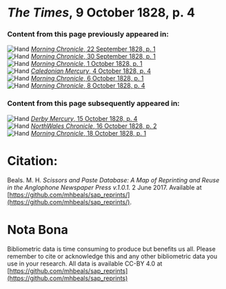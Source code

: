 # *The Times*, 9 October 1828, p. 4  
  
### Content from this page previously appeared in:  
![Hand](http://scissorsandpaste.net/wp-content/uploads/2017/06/smallhandpointer.png) [*Morning Chronicle*, 22 September 1828, p. 1](https://mhbeals.github.io/sap_html/Morning-Chronicle/Morning-Chronicle-22-September-1828-p-1)  
![Hand](http://scissorsandpaste.net/wp-content/uploads/2017/06/smallhandpointer.png) [*Morning Chronicle*, 30 September 1828, p. 1](https://mhbeals.github.io/sap_html/Morning-Chronicle/Morning-Chronicle-30-September-1828-p-1)  
![Hand](http://scissorsandpaste.net/wp-content/uploads/2017/06/smallhandpointer.png) [*Morning Chronicle*, 1 October 1828, p. 1](https://mhbeals.github.io/sap_html/Morning-Chronicle/Morning-Chronicle-1-October-1828-p-1)  
![Hand](http://scissorsandpaste.net/wp-content/uploads/2017/06/smallhandpointer.png) [*Caledonian Mercury*, 4 October 1828, p. 4](https://mhbeals.github.io/sap_html/Caledonian-Mercury/Caledonian-Mercury-4-October-1828-p-4)  
![Hand](http://scissorsandpaste.net/wp-content/uploads/2017/06/smallhandpointer.png) [*Morning Chronicle*, 6 October 1828, p. 1](https://mhbeals.github.io/sap_html/Morning-Chronicle/Morning-Chronicle-6-October-1828-p-1)  
![Hand](http://scissorsandpaste.net/wp-content/uploads/2017/06/smallhandpointer.png) [*Morning Chronicle*, 8 October 1828, p. 4](https://mhbeals.github.io/sap_html/Morning-Chronicle/Morning-Chronicle-8-October-1828-p-4)  
  
### Content from this page subsequently appeared in:  
![Hand](http://scissorsandpaste.net/wp-content/uploads/2017/06/smallhandpointer.png) [*Derby Mercury*, 15 October 1828, p. 4](https://mhbeals.github.io/sap_html/Derby-Mercury/Derby-Mercury-15-October-1828-p-4)  
![Hand](http://scissorsandpaste.net/wp-content/uploads/2017/06/smallhandpointer.png) [*NorthWales Chronicle*, 16 October 1828, p. 2](https://mhbeals.github.io/sap_html/NorthWales-Chronicle/NorthWales-Chronicle-16-October-1828-p-2)  
![Hand](http://scissorsandpaste.net/wp-content/uploads/2017/06/smallhandpointer.png) [*Morning Chronicle*, 18 October 1828, p. 1](https://mhbeals.github.io/sap_html/Morning-Chronicle/Morning-Chronicle-18-October-1828-p-1)  


# Citation: 

Beals. M. H. *Scissors and Paste Database: A Map of Reprinting and Reuse in the Anglophone Newspaper Press v.1.0.1.* 2 June 2017. Available at [https://github.com/mhbeals/sap_reprints/](https://github.com/mhbeals/sap_reprints/). 

# Nota Bona

Bibliometric data is time consuming to produce but benefits us all. Please remember to cite or acknowledge this and any other bibliometric data you use in your research. All data is available CC-BY 4.0 at [https://github.com/mhbeals/sap_reprints](https://github.com/mhbeals/sap_reprints)